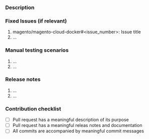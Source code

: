 <!---
    Thank you for contributing to Magento.
    To help us process this pull request we recommend that you add the following information:
     - Summary of the pull request,
     - Issue(s) related to the changes made,
     - Manual testing scenarios,
-->

<!--- Please provide a general summary of the Pull Request in the Title above -->

### Description
<!---
    Please provide a description of the changes proposed in the pull request.
    Letting us know what has changed and why it needed changing will help us validate this pull request.
-->

### Fixed Issues (if relevant)
<!---
    If relevant, please provide a list of fixed issues in the format magento/magento-cloud-docker#<issue_number>.
    There could be 1 or more issues linked here and it will help us find some more information about the reasoning behind this change.
-->
1. magento/magento-cloud-docker#<issue_number>: Issue title
2. ...

### Manual testing scenarios
<!---
    Please provide a set of unambiguous steps to test the proposed code change.
    Giving us manual testing scenarios will help with the processing and validation process.
-->
1. ...
2. ...

### Release notes
<!---
    Please provide a list of public changes or documentation update pull requests
-->
1. ...
2. ...

### Contribution checklist
 - [ ] Pull request has a meaningful description of its purpose
 - [ ] Pull request has a meaningful releas notes and documentation
 - [ ] All commits are accompanied by meaningful commit messages
